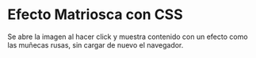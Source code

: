 # Efecto Matriosca con CSS
 Se abre la imagen al hacer click y muestra contenido con un efecto como las muñecas rusas, sin cargar de nuevo el navegador.
